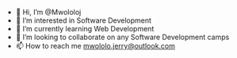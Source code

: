 - 👋 Hi, I’m @Mwololoj
- 👀 I’m interested in Software Development
- 🌱 I’m currently learning Web Development
- 💞️ I’m looking to collaborate on any Software Development camps
- 📫 How to reach me mwololo.jerry@outlook.com

<!---
Mwololoj/Mwololoj is a ✨ special ✨ repository because its `README.md` (this file) appears on your GitHub profile.
You can click the Preview link to take a look at your changes.
--->
